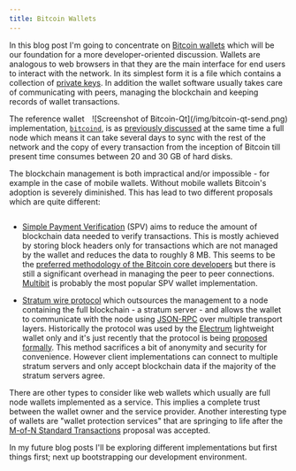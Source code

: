 ```yaml
---
title: Bitcoin Wallets 
---
```


In this blog post I'm going to concentrate on [Bitcoin wallets](https://bitcoin.org/en/choose-your-wallet) which will be our foundation for a more developer-oriented discussion. Wallets are analogous to web browsers in that they are the main interface for end users to interact with the network. In its simplest form it is a file which contains a collection of [private keys](https://en.bitcoin.it/wiki/Private_key). In addition the wallet software usually takes care of communicating with peers, managing the blockchain and keeping records of wallet transactions.

<div style="float: right;"> ![Screenshot of Bitcoin-Qt](/img/bitcoin-qt-send.png)</div>

The reference wallet implementation, [`bitcoind`](https://github.com/bitcoin/bitcoin), is as [previously discussed](http://gisli.hamstur.is/2014/08/bitcoin-from-a-developers-perspective/) at the same time a full node which means it can take several days to sync with the rest of the network and the copy of every transaction from the inception of Bitcoin till present time consumes between 20 and 30 GB of hard disks. 

The blockchain management is both impractical and/or impossible - for example in the case of mobile wallets. Without mobile wallets Bitcoin's adoption is severely diminished. This has lead to two different proposals which are quite different:

<div style="clear: both"></div>

- [Simple Payment Verification](https://en.bitcoin.it/wiki/Thin_Client_Security#Simplified_Payment_Verification_.28SPV.29) (SPV) aims to reduce the amount of blockchain data needed to verify transactions. This is mostly achieved by storing block headers only for transactions which are not managed by the wallet and reduces the data to roughly 8 MB. This seems to be the [preferred methodology of the Bitcoin core developers](https://bitcointalk.org/index.php?topic=88974.msg986297#msg986297) but there is still a significant overhead in managing the peer to peer connections. [Multibit](https://multibit.org/) is probably the most popular SPV wallet implementation.

- [Stratum wire protocol](https://docs.google.com/document/d/17zHy1SUlhgtCMbypO8cHgpWH73V5iUQKk_0rWvMqSNs/edit?hl=en_US) which outsources the management to a node containing the full blockchain - a stratum server - and allows the wallet to communicate with the node using [JSON-RPC](http://www.jsonrpc.org/) over multiple transport layers. Historically the protocol was used by the [Electrum](https://electrum.org/) lightweight wallet only and it's just recently that the protocol is being [proposed formally](https://github.com/bitcoin/bips). This method sacrifices a bit of anonymity and security for convenience. However client implementations can connect to multiple stratum servers and only accept blockchain data if the majority of the stratum servers agree.

There are other types to consider like web wallets which usually are full node wallets implemented as a service. This implies a complete trust between the wallet owner and the service provider. Another interesting type of wallets are "wallet protection services" that are springing to life after the [M-of-N Standard Transactions](https://github.com/bitcoin/bips/blob/master/bip-0011.mediawiki) proposal was accepted.

In my future blog posts I'll be exploring different implementations but first things first; next up bootstrapping our development environment.
